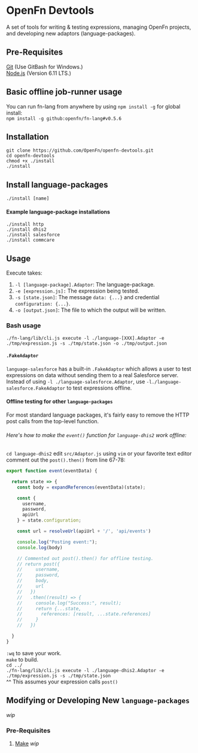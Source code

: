 # OpenFn Devtools
A set of tools for writing &amp; testing expressions, managing OpenFn projects, and developing new adaptors (language-packages).

## Pre-Requisites
[Git](https://git-scm.com/downloads) (Use GitBash for Windows.)  
[Node.js](https://nodejs.org/en/download/) (Version 6.11 LTS.)

## Basic offline job-runner usage
You can run fn-lang from anywhere by using `npm install -g` for global install:  
`npm install -g github:openfn/fn-lang#v0.5.6`

## Installation
`git clone https://github.com/OpenFn/openfn-devtools.git`  
`cd openfn-devtools`  
`chmod +x ./install`  
`./install`

## Install language-packages
`./install [name]`

#### Example language-package installations
`./install http`  
`./install dhis2`  
`./install salesforce`  
`./install commcare`  

## Usage
Execute takes:
1. `-l [language-package].Adaptor`: The language-package.
2. `-e [expression.js]:` The expression being tested.
3. `-s [state.json]`: The message `data: {...}` and credential `configuration: {...}`.
4. `-o [output.json]`: The file to which the output will be written.

### Bash usage
`./fn-lang/lib/cli.js execute -l ./language-[XXX].Adaptor -e ./tmp/expression.js -s ./tmp/state.json -o ./tmp/output.json`

#### `.FakeAdaptor`
`language-salesforce` has a built-in `.FakeAdaptor` which allows a user to test expressions on data without sending them to a real Salesforce server.  
Instead of using `-l ./language-salesforce.Adaptor`, use `-l./language-salesforce.FakeAdaptor` to test expressions offline.

#### Offline testing for other `language-packages`
For most standard language packages, it's fairly easy to remove the HTTP post calls from the top-level function.

###### Here's how to make the `event()` function for `language-dhis2` work offline:  
`cd language-dhis2` edit `src/Adaptor.js` using `vim` or your favorite text editor  
comment out the `post().then()` from line 67-78:
```js
export function event(eventData) {

  return state => {
    const body = expandReferences(eventData)(state);

    const {
      username,
      password,
      apiUrl
    } = state.configuration;

    const url = resolveUrl(apiUrl + '/', 'api/events')

    console.log("Posting event:");
    console.log(body)

    // Commented out post().then() for offline testing.
    // return post({
    //     username,
    //     password,
    //     body,
    //     url
    //   })
    //   .then((result) => {
    //     console.log("Success:", result);
    //     return {...state,
    //       references: [result, ...state.references]
    //     }
    //   })

  }
}
```
`:wq` to save your work.  
`make` to build.  
`cd ../`  
`./fn-lang/lib/cli.js execute -l ./language-dhis2.Adaptor -e ./tmp/expression.js -s ./tmp/state.json`  
^^ This assumes your expression calls `post()`

## Modifying or Developing New `language-packages`
*wip*
### Pre-Requisites
1. [Make](http://www.gnu.org/software/make/)
*wip*
